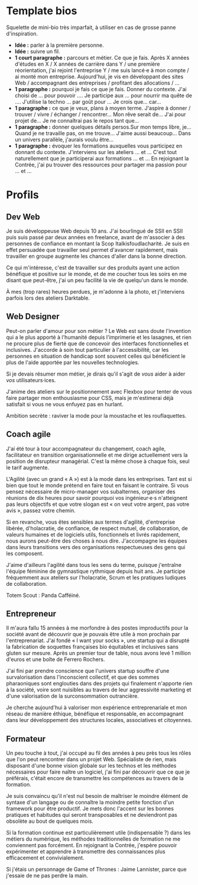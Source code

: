 # Template bios

Squelette de mini-bio très imparfait, à utiliser en cas de grosse panne d'inspiration.

- **Idée :** parler à la première personne.
- **Idée :** suivre un fil.
- **1 court paragraphe :** parcours et métier. Ce que je fais. Après X années d'études en X / X années de carrière dans Y / une première réorientation, j'ai rejoint l'entreprise Y / me suis lancé·e à mon compte / ai monté mon entreprise. Aujourd'hui, je vis en développant des sites Web / accompagnant des entreprises / profitant des allocations / …
- **1 paragraphe :** pourquoi je fais ce que je fais. Donner du contexte. J'ai choisi de … pour pouvoir …. Je participe aux … pour nourrir ma quête de …. J'utilise la techno … par goût pour … Je crois que… car…
- **1 paragraphe :** ce que je veux, plans à moyen terme. J'aspire à donner / trouver / vivre / échanger / rencontrer… Mon rêve serait de… J'ai pour projet de… Je ne connaîtrai pas le repos tant que…
- **1 paragraphe :** donner quelques détails persos.Sur mon temps libre, je… Quand je ne travaille pas, on me trouve… J'aime aussi beaucoup… Dans un univers parallèle, j'aurais voulu être…
- **1 paragraphe :** évoquer les formations auxquelles vous participez en donnant du contexte. J'interviens sur les ateliers … et … C'est tout naturellement que je participerai aux formations … et … En rejoignant la Contrée, j'ai pu trouver des ressources pour partager ma passion pour … et …

# Profils

## Dev Web

Je suis développeuse Web depuis 10 ans. J'ai bourlingué de SSII en SSII puis
suis passé par deux années en freelance, avant de m'associer à des personnes de
confiance en montant la Scop Italkisfoudlacharité. Je suis en effet persuadée
que travailler seul permet d'avancer rapidement, mais travailler en groupe
augmente les chances d'aller dans la bonne direction.

Ce qui m'intéresse, c'est de travailler sur des produits ayant une action
bénéfique et positive sur le monde, et de me coucher tous les soirs en me
disant que peut-être, j'ai un peu facilité la vie de quelqu'un dans le monde.

À mes (trop rares) heures perdues, je m'adonne à la photo, et j'interviens
parfois lors des ateliers Darktable.


## Web Designer

Peut-on parler d'amour pour son métier ? Le Web est sans doute l'invention qui
a le plus apporté à l'humanité depuis l'imprimerie et les lasagnes, et rien ne
procure plus de fierté que de concevoir des interfaces fonctionnelles et
inclusives. J'accorde à soin tout particulier à l'accessibilité, car les
personnes en situation de handicap sont souvent celles qui bénéficient le plus
de l'aide apportée par les nouvelles technologies.

Si je devais résumer mon métier, je dirais qu'il s'agit de *vous* aider à aider
*vos* utilisateurs·ices.

J'anime des ateliers sur le positionnement avec Flexbox pour tenter de vous
faire partager mon enthousiasme pour CSS, mais je m'estimerai déjà satisfait si
vous ne vous enfuyez pas en hurlant.

Ambition secrète : raviver la mode pour la moustache et les rouflaquettes.


## Coach agile

J'ai été tour à tour accompagnateur du changement, coach agile, facilitateur en
transition organisationnelle et me dirige actuellement vers la position de
disrupteur managérial. C'est la même chose à chaque fois, seul le tarif
augmente.

L'Agilité (avec un grand « A ») est à la mode dans les entreprises. Tant est si
bien que tout le monde prétend en faire tout en faisant le contraire. Si vous
pensez nécessaire de micro-manager vos subalternes, organiser des réunions de
dix heures pour savoir pourquoi vos ingénieur·e·s n'atteignent pas leurs
objectifs et que votre slogan est « on veut votre argent, pas votre avis »,
passez votre chemin.

Si en revanche, vous êtes sensibles aux termes d'agilité, d'entreprise libérée,
d'holacratie, de confiance, de respect mutuel, de collaboration, de valeurs
humaines et de logiciels utils, fonctionnels et livrés rapidement, nous aurons
peut-être des choses à nous dire. J'accompagne les équipes dans leurs
transitions vers des organisations respectueuses des gens qui les composent.

J'aime d'ailleurs l'agilité dans tous les sens du terme, puisque j'entraîne
l'équipe féminine de gymnastique rythmique depuis huit ans. Je participe
fréquemment aux ateliers sur l'holacratie, Scrum et les pratiques ludiques de
collaboration.

Totem Scout : Panda Cafféiné.


## Entrepreneur

Il m'aura fallu 15 années à me morfondre à des postes improductifs pour la
société avant de découvrir que je pouvais être utile à mon prochain par
l'entreprenariat. J'ai fondé « I want your socks », une startup qui a disrupté
la fabrication de soquettes françaises bio équitables et inclusives sans gluten
sur mesure. Après un premier tour de table, nous avons levé 1 million d'euros
et une boîte de Ferrero Rochers.

J'ai fini par prendre conscience que l'univers startup souffre d'une
survalorisation dans l'inconscient collectif, et que des sommes pharaoniques
sont englouties dans des projets qui finalement n'apporte rien à la société,
voire sont nuisibles au travers de leur aggressivité marketing et d'une
valorisation de la surconsommation outrancière.

Je cherche aujourd'hui à valoriser mon expérience entreprenariale et mon réseau
de manière éthique, bénéfique et responsable, en accompagnant dans leur
développement des structures locales, associatives et citoyennes.


## Formateur


Un peu touche à tout, j'ai occupé au fil des années à peu près tous les rôles
que l'on peut rencontrer dans un projet Web. Spécialiste de rien, mais
disposant d'une bonne vision globale sur les technos et les méthodes
nécessaires pour faire naître un logiciel, j'ai fini par découvrir que ce que
je préférais, c'était encore de transmettre les compétences au travers de la
formation.

Je suis convaincu qu'il n'est nul besoin de maîtriser le moindre élément de
syntaxe d'un langage ou de connaître la moindre petite fonction d'un framework
pour être productif. Je mets donc l'accent sur les bonnes pratiques et
habitudes qui seront transposables et ne deviendront pas obsolète au bout de
quelques mois.

Si la formation continue est particulièrement utile (indispensable ?) dans les
métiers du numérique, les méthodes traditionnelles de formation ne me
conviennent pas forcément. En rejoignant la Contrée, j'espère pouvoir
expérimenter et apprendre à transmettre des connaissances plus efficacement et
convivialement.

Si j'étais un personnage de Game of Thrones : Jaime Lannister, parce que
j'essaie de ne pas perdre la main.
